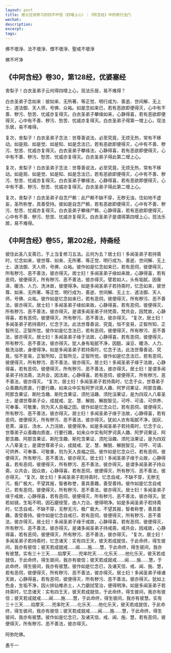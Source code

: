 ```yaml
---
layout: post
title: 居士应该修习的四不坏信（四增上心）｜《阿含经》中的修行法门
wechat: 
description: 
excerpt: 
tags:
---
```


佛不壞淨、法不壞淨、僧不壞淨、聖戒不壞淨

佛不坏净

## 《中阿含经》卷30，第128经，优婆塞经

舍梨子！白衣圣弟子云何得四增上心，现法乐居，易不难得？

白衣圣弟子念如来：彼如来、无所著、等正觉、明行成为、善逝、世间解、无上士、道法御、天人师，号佛、众祐。如是念如来已，若有恶欲即便得灭，心中有不善、秽污、愁苦、忧戚亦复得灭。白衣圣弟子攀缘如来，心静得喜，若有恶欲即便得灭，心中有不善、秽污、愁苦、忧戚亦复得灭。白衣圣弟子得第一增上心，现法乐居，易不难得。

复次，舍梨子！白衣圣弟子念法：世尊善说法，必至究竟，无烦无热，常有不移动。如是观、如是觉、如是知、如是念法已，若有恶欲即便得灭，心中有不善、秽污、愁苦、忧戚亦复得灭。白衣圣弟子攀缘法，心静得喜，若有恶欲即便得灭，心中有不善、秽污、愁苦、忧戚亦复得灭。白衣圣弟子得此第二增上心。

复次，舍梨子！白衣圣弟子念法：世尊善说法，必至究竟，无烦无热，常有不移动。如是观、如是觉、如是知、如是念法已，若有恶欲即便得灭，心中有不善、秽污、愁苦、忧戚亦复得灭。白衣圣弟子攀缘法，心静得喜，若有恶欲即便得灭，心中有不善、秽污、愁苦、忧戚亦复得灭。白衣圣弟子得此第二增上心。

复次，舍梨子！白衣圣弟子自念尸赖：此尸赖不缺不穿，无秽无浊，住如地不虚妄，圣所称誉，具善受持。彼如是自念尸赖，若有恶欲即便得灭，心中有不善、秽污、愁苦、忧戚亦复得灭。白衣圣弟子攀缘尸赖，心静得喜，若有恶欲即便得灭，心中有不善、秽污、愁苦、忧戚亦复得灭。白衣圣弟子是谓得第四增上心，现法乐居，易不难得。


## 《中阿含经》卷55，第202经，持斋经

彼住此圣八支斋已，于上当复修习五法。云何为五？居士妇！多闻圣弟子若持斋时，忆念如来，彼世尊、如来、无所著、等正觉、明行成为、善逝、世间解、无上士、道法御、天人师，号佛、众祐。彼作如是忆念如来已，若有恶伺，彼便得灭，所有秽污、恶不善法，彼亦得灭。居士妇！多闻圣弟子缘如来故，心静得喜，若有恶伺，彼便得灭，所有秽污、恶不善法，彼亦得灭。譬若如人，头有垢腻，因膏泽、暖汤、人力、洗沐故，彼便得净。如是多闻圣弟子若持斋时，忆念如来，彼世尊、如来、无所著、等正觉、明行成为、善逝、世间解、无上士、道法御、天人师，号佛、众祐。彼作如是忆念如来已，若有恶伺，彼便得灭，所有秽污、恶不善法，彼亦得灭。居士妇！多闻圣弟子缘如来故，心静得喜，若有恶伺，彼便得灭，所有秽污、恶不善法，彼亦得灭。是谓多闻圣弟子持梵斋，梵共会，因梵故，心静得喜，若有恶伺，彼便得灭，所有秽污、恶不善法，彼亦得灭。
“复次，居士妇！多闻圣弟子若持斋时，忆念于法，此法世尊善说、究竟，恒不变易，正智所知，正智所见，正智所觉。彼作如是忆念法已，若有恶伺，彼便得灭，所有秽污、恶不善法，彼亦得灭。居士妇！多闻圣弟子缘于法故，心静得喜，若有恶伺，彼便得灭，所有秽污、恶不善法，彼亦得灭。犹人身有垢腻不净，因麸、澡豆、暖汤、人力、极洗浴故，身便得净。如是多闻圣弟子若持斋时，忆念于法，此法世尊善说、究竟，恒不变易，正智所知，正智所见，正智所觉。彼作如是忆念法已，若有恶伺，彼便得灭，所有秽污、恶不善法，彼亦得灭。居士妇！多闻圣弟子缘于法故，心静得喜，若有恶伺，彼便得灭，所有秽污、恶不善法，彼亦得灭。居士妇！是谓多闻圣弟子持法斋，法共会，因法故，心静得喜，若有恶伺，彼便得灭，所有秽污、恶不善法，彼亦得灭。
“复次，居士妇！多闻圣弟子若持斋时，忆念于众，世尊弟子众善趣向质直，行要行趣，如来众中实有阿罗诃真人趣、阿罗诃果证、阿那含趣、阿那含果证、斯陀含趣、斯陀含果证、须陀洹趣、须陀洹果证，是为四双人八辈圣士，是谓世尊弟子众，成就戒、定、慧、解脱、解脱智见，可呼、可请、可供养、可奉事、可敬重，则为天人良福之田。彼作如是忆念众已，若有恶伺，彼便得灭，所有秽污、恶不善法，彼亦得灭。居士妇！多闻圣弟子缘于法故，心静得喜，若有恶伺，彼便得灭，所有秽污、恶不善法，彼亦得灭。犹如人衣有垢腻不净，因灰、皂荚、澡豆、汤水、人力浣故，彼便得净。如是多闻圣弟子若持斋时，忆念于众，世尊弟子众善趣向质直，行要行趣，如来众中实有阿罗诃真人趣、阿罗诃果证、阿那含趣、阿那含果证、斯陀含趣、斯陀含果证、须陀洹趣、须陀洹果证，是为四双人八辈圣士，是谓世尊弟子众，成就戒、定、慧、解脱、解脱智见，可呼、可请、可供养、可奉事、可敬重，则为天人良福之田。彼作如是忆念众已，若有恶伺，彼便得灭，所有秽污、恶不善法，彼亦得灭。居士妇！多闻圣弟子缘于众故，心静得喜，若有恶伺，彼便得灭，所有秽污、恶不善法，彼亦得灭。是谓多闻圣弟子持众斋，众共会，因众故，心静得喜，若有恶伺，彼便得灭，所有秽污、恶不善法，彼亦得灭。
“复次，居士妇！多闻圣弟子若持斋时，忆念自戒，不缺不穿，无秽无污，极广极大，不望其报，智者称誉，善具善趣，善受善持。彼作如是忆念自戒已，若有恶伺，彼便得灭，所有秽污、恶不善法，彼亦得灭。居士妇！多闻圣弟子缘于戒故，心静得喜，若有恶伺，彼便得灭，所有秽污、恶不善法，彼亦得灭。犹若如镜，生垢不明，因石磨锃莹，由人力治，便得明净。如是多闻圣弟子若持斋时，忆念自戒，不缺不穿，无秽无污，极广极大，不望其报，智者称誉，善具善趣，善受善持。彼作如是忆念自戒已，若有恶伺，彼便得灭，所有秽污、恶不善法，彼亦得灭。居士妇！多闻圣弟子缘于戒故，心静得喜，若有恶伺，彼便得灭，所有秽污、恶不善法，彼亦得灭。是诸多闻圣弟子持戒斋，戒共会，因戒故，心静得喜，若有恶伺，彼便得灭，所有秽污、恶不善法，彼亦得灭。
“复次，居士妇！多闻圣弟子若持斋时，忆念诸天：实有四王天，彼天若成就信，于此命终，得生彼间，我亦有彼信；彼天若成就戒……闻……施……慧，于此命终，得生彼间，我亦有彼慧。实有三十三天……焰摩天……兜率陀天……化乐天……他化乐天，彼天若成就信，于此命终，得生彼间，我亦有彼信；彼天若成就戒……闻……施……慧，于此命终，得生彼间，我亦有彼慧。彼作如是忆念已，及诸天信、戒、闻、施、慧，若有恶伺，彼便得灭，所有秽污、恶不善法，彼亦得灭。居士妇！多闻圣弟子缘诸天故，心静得喜，若有恶伺，彼便得灭，所有秽污、恶不善法，彼亦得灭。犹如上色金，生垢不净，因火排钻椎赤土，人力磨拭莹治，便得明净。如是多闻圣弟子若持斋时，忆念诸天：实有四王天，彼天若成就信，于此命终，得生彼间，我亦有彼信；彼天若成就戒……闻……施……慧，于此命终，得生彼间，我亦有彼慧。实有三十三天……焰摩天……兜率陀天……化乐天……他化乐天，彼天若成就信，于此命终，得生彼间，我亦有彼信；彼天若成就戒……闻……施……慧，于此命终，得生彼间，我亦有彼慧。彼作如是忆念已，及诸天信、戒、闻、施、慧，若有恶伺，彼便得灭，所有秽污、恶不善法，彼亦得灭。

阿弥陀佛。

愚千一

